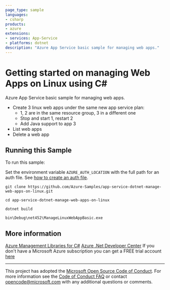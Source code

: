 ```yaml
---
page_type: sample
languages:
- csharp
products:
- azure
extensions:
- services: App-Service
- platforms: dotnet
description: "Azure App Service basic sample for managing web apps."
---
```


# Getting started on managing Web Apps on Linux using C# #

 Azure App Service basic sample for managing web apps.
  - Create 3 linux web apps under the same new app service plan:
    - 1, 2 are in the same resource group, 3 in a different one
    - Stop and start 1, restart 2
    - Add Java support to app 3
  - List web apps
  - Delete a web app


## Running this Sample ##

To run this sample:

Set the environment variable `AZURE_AUTH_LOCATION` with the full path for an auth file. See [how to create an auth file](https://github.com/Azure/azure-libraries-for-net/blob/master/AUTH.md).

    git clone https://github.com/Azure-Samples/app-service-dotnet-manage-web-apps-on-linux.git

    cd app-service-dotnet-manage-web-apps-on-linux

    dotnet build

    bin\Debug\net452\ManageLinuxWebAppBasic.exe

## More information ##

[Azure Management Libraries for C#](https://github.com/Azure/azure-sdk-for-net/tree/Fluent)
[Azure .Net Developer Center](https://azure.microsoft.com/en-us/develop/net/)
If you don't have a Microsoft Azure subscription you can get a FREE trial account [here](http://go.microsoft.com/fwlink/?LinkId=330212)

---

This project has adopted the [Microsoft Open Source Code of Conduct](https://opensource.microsoft.com/codeofconduct/). For more information see the [Code of Conduct FAQ](https://opensource.microsoft.com/codeofconduct/faq/) or contact [opencode@microsoft.com](mailto:opencode@microsoft.com) with any additional questions or comments.
